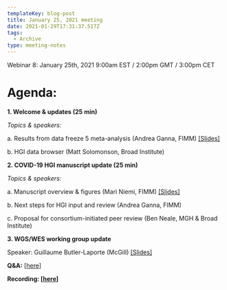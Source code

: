 ```yaml
---
templateKey: blog-post
title: January 25, 2021 meeting
date: 2021-01-29T17:31:37.517Z
tags:
  - Archive
type: meeting-notes
---
```

Webinar 8: January 25th, 2021 9:00am EST / 2:00pm GMT / 3:00pm CET

# Agenda:

**1. Welcome & updates (25 min)**

*Topics & speakers:*


a. Results from data freeze 5 meta-analysis (Andrea Ganna, FIMM) [[Slides]](https://drive.google.com/file/d/1XLg007_VusAzb93qqfQGyJdmuRUce6M6/view?usp=sharing)

b. HGI data browser (Matt Solomonson, Broad Institute)

**2. COVID-19 HGI manuscript update (25 min)**

*Topics & speakers:*

a. Manuscript overview & figures (Mari Niemi, FIMM) [[Slides]](https://drive.google.com/file/d/1pF0xoqgdkRYTPmWeCkFE0vuzrngkSRnd/view?usp=sharing)

b. Next steps for HGI input and review (Andrea Ganna, FIMM)

c. Proposal for consortium-initiated peer review (Ben Neale, MGH & Broad Institute)

**3. WGS/WES working group update**

Speaker: Guillaume Butler-Laporte (McGill) [[Slides]](https://drive.google.com/file/d/1MYPyBFCMWoAktH4kTEx4bfLgWB6dSOpR/view?usp=sharing)


**Q&A:** [[here](https://docs.google.com/spreadsheets/d/1COOvpXZhIjEoxtOCKLTO-KMoMgoDH-qgMUHxgNac-5c/edit?usp=sharing)]

**Recording: [[here](https://drive.google.com/file/d/1QPIWc_AMOzV-vrlIcADudLZ3u1xaYdLI/view?usp=sharing)]**
